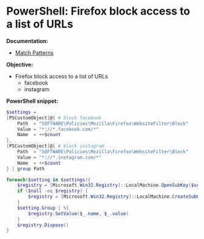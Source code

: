 # PowerShell: Firefox block access to a list of URLs

<b>Documentation:</b>

* [Match Patterns](https://developer.mozilla.org/en-US/docs/Mozilla/Add-ons/WebExtensions/Match_patterns)

<b>Objective:</b>

* Firefox block access to a list of URLs
    * facebook
    * instagram

<b>PowerShell snippet:</b>

```powershell
$settings = 
[PSCustomObject]@{ # block facebook
    Path  = "SOFTWARE\Policies\Mozilla\Firefox\WebsiteFilter\Block"
    Value = "*://*.facebook.com/*"
    Name  = ++$count
},
[PSCustomObject]@{ # block instagram
    Path  = "SOFTWARE\Policies\Mozilla\Firefox\WebsiteFilter\Block"
    Value = "*://*.instagram.com/*"
    Name  = ++$count
} | group Path

foreach($setting in $settings){
    $registry = [Microsoft.Win32.Registry]::LocalMachine.OpenSubKey($setting.Name, $true)
    if ($null -eq $registry) {
        $registry = [Microsoft.Win32.Registry]::LocalMachine.CreateSubKey($setting.Name, $true)
    }
    $setting.Group | %{
        $registry.SetValue($_.name, $_.value)
    }
    $registry.Dispose()
}
```
